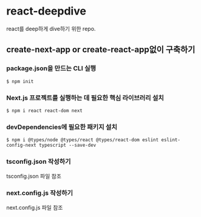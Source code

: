 # react-deepdive

react를 deep하게 dive하기 위한 repo.

## create-next-app or create-react-app없이 구축하기

### package.json을 만드는 CLI 실행

```
$ npm init
```

### Next.js 프로젝트를 실행하는 데 필요한 핵심 라이브러리 설치

```
$ npm i react react-dom next
```

### devDependencies에 필요한 패키지 설치

```
$ npm i @types/node @types/react @types/react-dom eslint eslint-config-next typescript --save-dev
```

### tsconfig.json 작성하기

tsconfig.json 파일 참조

### next.config.js 작성하기

next.config.js 파일 참조
